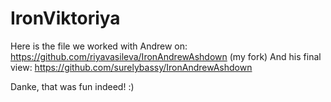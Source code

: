 # IronViktoriya

Here is the file we worked with Andrew on: https://github.com/riyavasileva/IronAndrewAshdown (my fork)
And his final view: https://github.com/surelybassy/IronAndrewAshdown


Danke, that was fun indeed! :)
